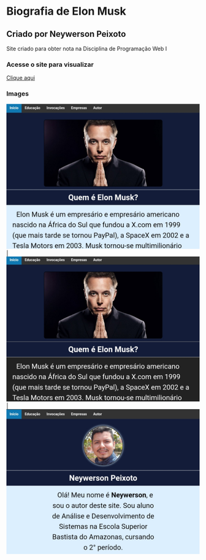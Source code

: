 # Biografia de Elon Musk

## Criado por Neywerson Peixoto
Site criado para obter nota na Disciplina de Programação Web I



### Acesse o site para visualizar
[Clique aqui](https://neywerson.github.io/biografia-elon-musk/)



### Images
![Review](/images/review1.jpg) | ![Review](/images/review2.jpg) | ![Review3](/images/review3.jpg)
